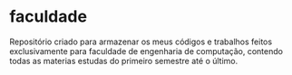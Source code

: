 # faculdade
Repositório criado para armazenar os meus códigos e trabalhos feitos exclusivamente para faculdade de engenharia de computação, contendo todas as materias estudas do primeiro semestre até o último.
